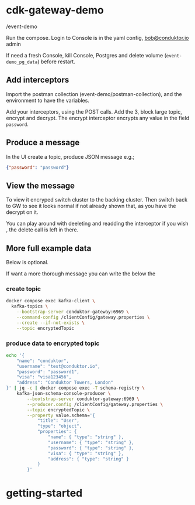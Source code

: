 # cdk-gateway-demo
/event-demo

Run the compose. Login to Console is in the yaml config, bob@conduktor.io admin

If need a fresh Console, kill Console, Postgres and delete volume (`event-demo_pg_data`) before restart.

## Add interceptors
Import the postman collection (event-demo/postman-collection), and the environment to have the variables.

Add your interceptors, using the POST calls. Add the 3, block large topic, encrypt and decrypt.
The encrypt interceptor encrypts any value in the field `password`. 

## Produce a message
In the UI create a topic, produce JSON message e.g.;

```json
{"password": "password"}
```
## View the message
To view it encryped switch cluster to the backing cluster.
Then switch back to GW to see it looks normal if not already shown that, as you have the decrypt on it.

You can play around with deeleting and readding the interceptor if you wish , the delete call is left in there.


## More full example data
Below is optional.

If want a more thorough message you can write the below the 
### create topic
```bash
docker compose exec kafka-client \
  kafka-topics \
    --bootstrap-server conduktor-gateway:6969 \
    --command-config /clientConfig/gateway.properties \
    --create --if-not-exists \
    --topic encryptedTopic
```

### produce data to encrypted topic

```bash
echo '{
    "name": "conduktor",
    "username": "test@conduktor.io",
    "password": "password1",
    "visa": "visa123456",
    "address": "Conduktor Towers, London"
}' | jq -c | docker compose exec -T schema-registry \
    kafka-json-schema-console-producer \
        --bootstrap-server conduktor-gateway:6969 \
        --producer.config /clientConfig/gateway.properties \
        --topic encryptedTopic \
        --property value.schema='{
            "title": "User",
            "type": "object",
            "properties": {
                "name": { "type": "string" },
                "username": { "type": "string" },
                "password": { "type": "string" },
                "visa": { "type": "string" },
                "address": { "type": "string" }
            }
        }'
```

# getting-started